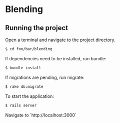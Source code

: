 # Blending

## Running the project

Open a terminal and navigate to the project directory.

```sh
$ cd foo/bar/blending
```

If dependencies need to be installed, run bundle:

```sh
$ bundle install
```

If migrations are pending, run migrate:

```sh
$ rake db:migrate
```

To start the application:

```sh
$ rails server
```

Navigate to ´http://localhost:3000´
